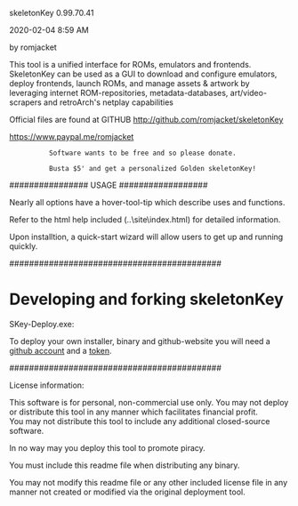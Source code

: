 skeletonKey 0.99.70.41

 2020-02-04 8:59 AM
 
by romjacket 

This tool is a unified interface for ROMs, emulators and frontends.
SkeletonKey can be used as a GUI to download and configure emulators, deploy frontends, 
launch ROMs, and manage assets & artwork by leveraging internet ROM-repositories, metadata-databases,
 art/video-scrapers and retroArch's netplay capabilities

Official files are found at GITHUB
http://github.com/romjacket/skeletonKey


https://www.paypal.me/romjacket

              
			  Software wants to be free and so please donate.
			  
			  Busta $5' and get a personalized Golden skeletonKey!
			  
			  

################  USAGE  ##################

Nearly all options have a hover-tool-tip which describe uses and functions.

Refer to the html help included (..\site\index.html) for detailed information.

Upon installtion, a quick-start wizard will allow users to get up and running quickly.

###########################################

# Developing and forking skeletonKey

SKey-Deploy.exe:  

To deploy your own installer, binary and github-website 
you will need a [github account](https://github.com/join) and a [token](https://github.com/settings/tokens).  

###########################################

License information:

This software is for personal, non-commercial use only.
You may not deploy or distribute this tool in any manner which facilitates financial profit.  
You may not distribute this tool to include any additional closed-source software.  

In no way may you deploy this tool to promote piracy.  

You must include this readme file when distributing any binary.

You may not modify this readme file or any other included license file in any manner not created or modified via the original deployment tool.
